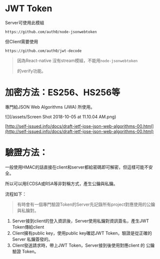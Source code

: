 # JWT Token

Server可使用此模組

`https://github.com/auth0/node-jsonwebtoken`

但Client需要使用

`https://github.com/auth0/jwt-decode`

> 因為React-native 沒有stream模組，不能用`node-jsonwebtoken`
>
> 的verify功能。

# 加密方法：ES256、HS256等

專門給JSON Web Algorithms \(JWA\) 所使用。

![](/assets/Screen Shot 2018-10-05 at 11.10.04 AM.png)

[http://self-issued.info/docs/draft-ietf-jose-json-web-algorithms-00.html](http://self-issued.info/docs/draft-ietf-jose-json-web-algorithms-00.html)

# 驗證方法：

一般使用HMAC的話直接在client和server都給密碼即可解密，但這樣可能不安全。

所以可以用ECDSA或RSA等非對稱方式，產生公鑰與私鑰。

流程如下：

> 有時會有一個專門驗證Token的Server先記錄所有project對應使用的公鑰與私鑰對。

1. Server接到client的登入資訊後，Server使用私鑰對資訊簽名，產生JWT Token傳給client
2. Client擁有public key，使用public key確認JWT Token，驗證是從正確的Server 私鑰簽發的。
3. Client發送請求時，帶上JWT Token，Server接到後使用對應client 的 公鑰驗證 Token。



